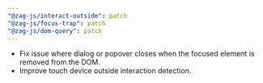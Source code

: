 ```yaml
---
"@zag-js/interact-outside": patch
"@zag-js/focus-trap": patch
"@zag-js/dom-query": patch
---
```


- Fix issue where dialog or popover closes when the focused element is removed from the DOM.
- Improve touch device outside interaction detection.
